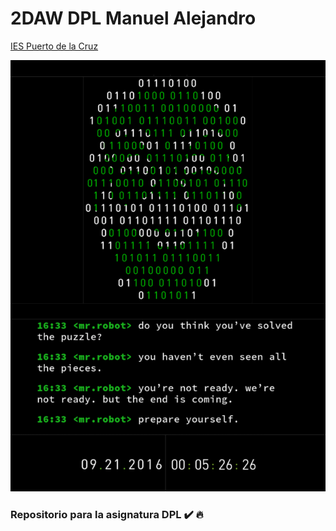 # 2DAW DPL Manuel Alejandro

[IES Puerto de la Cruz](http://www.iespuertodelacruz.es "IES Puerto de 
la Cruz")

![logo](src/mrrobot.png)

### Repositorio para la asignatura DPL :heavy_check_mark: :fire:	
